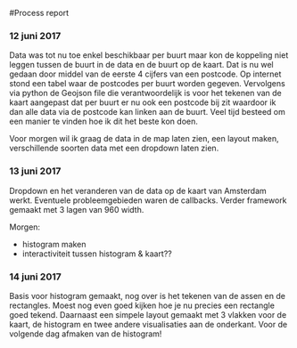 #Process report 

### 12 juni 2017
Data was tot nu toe enkel beschikbaar per buurt maar kon de koppeling niet leggen tussen de buurt in de data en de buurt op de kaart. Dat is nu wel gedaan door middel van de eerste 4 cijfers van een postcode. Op internet stond een tabel waar de postcodes per buurt worden gegeven. Vervolgens via python de Geojson file die verantwoordelijk is voor het tekenen van de kaart aangepast dat per buurt er nu ook een postcode bij zit waardoor ik dan alle data via de postcode kan linken aan de buurt. Veel tijd besteed om een manier te vinden hoe ik dit het beste kon doen. 

Voor morgen wil ik graag de data in de map laten zien, een layout maken, verschillende soorten data met een dropdown laten zien. 

### 13 juni 2017
Dropdown en het veranderen van de data op de kaart van Amsterdam werkt. Eventuele probleemgebieden waren de callbacks. Verder framework gemaakt met 3 lagen van 960 width. 

Morgen: 
 - histogram maken
 - interactiviteit tussen histogram & kaart?? 

 ### 14 juni 2017
Basis voor histogram gemaakt, nog over is het tekenen van de assen en de rectangles. Moest nog even goed kijken hoe je nu precies een rectangle goed tekend. Daarnaast een simpele layout gemaakt met 3 vlakken voor de kaart, de histogram en twee andere visualisaties aan de onderkant. Voor de volgende dag afmaken van de histogram!





